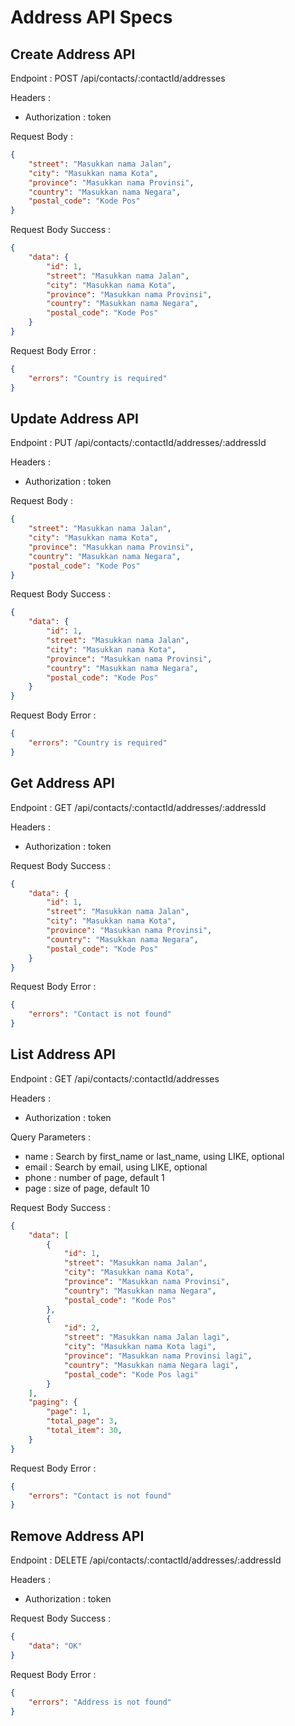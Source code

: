 # Address API Specs

## Create Address API 
Endpoint : POST /api/contacts/:contactId/addresses

Headers : 
- Authorization : token

Request Body : 
```json 
{
    "street": "Masukkan nama Jalan",
    "city": "Masukkan nama Kota",
    "province": "Masukkan nama Provinsi",
    "country": "Masukkan nama Negara",
    "postal_code": "Kode Pos"
}
```

Request Body Success : 
```json 
{
    "data": {
        "id": 1,
        "street": "Masukkan nama Jalan",
        "city": "Masukkan nama Kota",
        "province": "Masukkan nama Provinsi",
        "country": "Masukkan nama Negara",
        "postal_code": "Kode Pos"
    }
}
```

Request Body Error : 
```json 
{
    "errors": "Country is required"
}
```

## Update Address API 
Endpoint : PUT /api/contacts/:contactId/addresses/:addressId

Headers : 
- Authorization : token

Request Body : 
```json 
{
    "street": "Masukkan nama Jalan",
    "city": "Masukkan nama Kota",
    "province": "Masukkan nama Provinsi",
    "country": "Masukkan nama Negara",
    "postal_code": "Kode Pos"
}
```

Request Body Success : 
```json 
{
    "data": {
        "id": 1,
        "street": "Masukkan nama Jalan",
        "city": "Masukkan nama Kota",
        "province": "Masukkan nama Provinsi",
        "country": "Masukkan nama Negara",
        "postal_code": "Kode Pos"
    }
}
```

Request Body Error : 
```json 
{
    "errors": "Country is required"
}
```

## Get Address API 
Endpoint : GET /api/contacts/:contactId/addresses/:addressId

Headers : 
- Authorization : token

Request Body Success : 
```json 
{
    "data": {
        "id": 1,
        "street": "Masukkan nama Jalan",
        "city": "Masukkan nama Kota",
        "province": "Masukkan nama Provinsi",
        "country": "Masukkan nama Negara",
        "postal_code": "Kode Pos"
    }
}
```

Request Body Error : 
```json 
{
    "errors": "Contact is not found"
}
```

## List Address API 
Endpoint : GET /api/contacts/:contactId/addresses

Headers : 
- Authorization : token

Query Parameters : 
- name : Search by first_name or last_name, using LIKE, optional
- email : Search by email, using LIKE, optional
- phone : number of page, default 1
- page : size of page, default 10

Request Body Success : 
```json 
{
    "data": [
        {
            "id": 1,
            "street": "Masukkan nama Jalan",
            "city": "Masukkan nama Kota",
            "province": "Masukkan nama Provinsi",
            "country": "Masukkan nama Negara",
            "postal_code": "Kode Pos"
        },
        {
            "id": 2,
            "street": "Masukkan nama Jalan lagi",
            "city": "Masukkan nama Kota lagi",
            "province": "Masukkan nama Provinsi lagi",
            "country": "Masukkan nama Negara lagi",
            "postal_code": "Kode Pos lagi"
        }
    ],
    "paging": {
        "page": 1,
        "total_page": 3,
        "total_item": 30,
    }
}
```

Request Body Error : 
```json 
{
    "errors": "Contact is not found"
}
```

## Remove Address API 
Endpoint : DELETE /api/contacts/:contactId/addresses/:addressId

Headers : 
- Authorization : token

Request Body Success : 
```json 
{
    "data": "OK"
}
```

Request Body Error : 
```json 
{
    "errors": "Address is not found"
}
```







